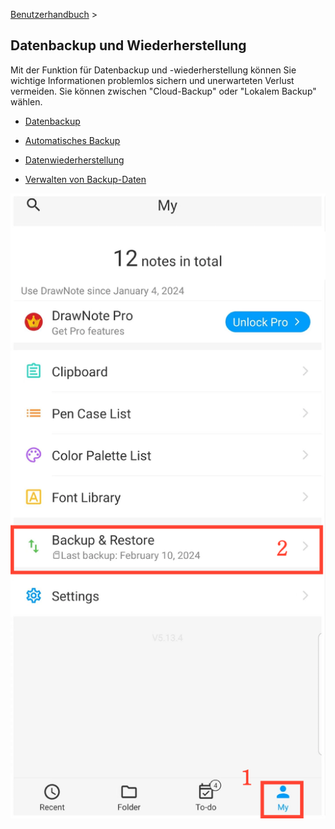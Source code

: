 [Benutzerhandbuch](/dragonnest/drawnote/manual/de) >

Datenbackup und Wiederherstellung
---

Mit der Funktion für Datenbackup und -wiederherstellung können Sie wichtige Informationen problemlos sichern und unerwarteten Verlust vermeiden.
Sie können zwischen "Cloud-Backup" oder "Lokalem Backup" wählen.
- [Datenbackup](data_backup.md)

- [Automatisches Backup](automatic_backup.md)

- [Datenwiederherstellung](data_recovery.md)

- [Verwalten von Backup-Daten](manage_backup_data.md)

![Eingang](imgs/entrance1.png)